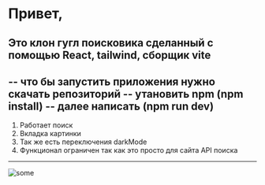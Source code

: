 # Привет,
## Это клон гугл поисковика сделанный с помощью React, tailwind, сборщик vite 
-- что бы запустить приложения нужно скачать репозиторий
-- утановить npm (npm install)
-- далее написать (npm run dev)
--------------------------------------------------------------------
1. Работает поиск 
2. Вкладка картинки 
3. Так же есть переключения darkMode 
4. Функционал ограничен так как это просто для сайта API поиска 
---------------------------------------------------------------------
![some](https://ibb.co/cN7yLBV)
